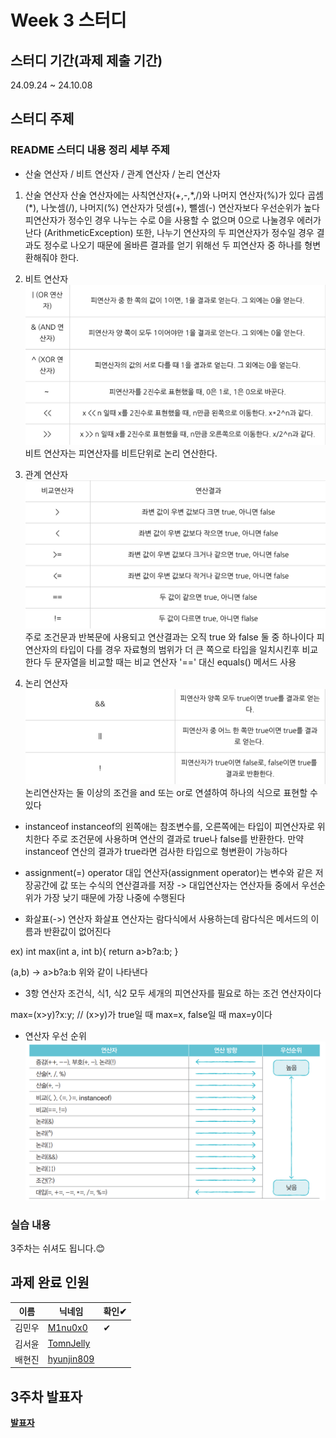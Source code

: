 # Week 3 스터디
## 스터디 기간(과제 제출 기간)
24.09.24 ~ 24.10.08

## 스터디 주제
### README 스터디 내용 정리 세부 주제
- 산술 연산자 / 비트 연산자 / 관계 연산자 / 논리 연산자
1. 산술 연산자
  산술 연산자에는 사칙연산자(+,-,\*,/)와 나머지 연산자(%)가 있다
  곱셈(\*), 나눗셈(/), 나머지(%) 연산자가 덧셈(+), 뺄셈(-) 연산자보다 우선순위가 높다
  피연산자가 정수인 경우 나누는 수로 0을 사용할 수 없으며 0으로 나눌경우 에러가 난다 (ArithmeticException)
  또한, 나누기 연산자의 두 피연산자가 정수일 경우 결과도 정수로 나오기 때문에 올바른 결과를 얻기 위해선 두 피연산자 중 하나를 형변환해줘야 한다.
2. 비트 연산자
   ![비트연산자](assets/비트연산자.png)
   비트 연산자는 피연산자를 비트단위로 논리 연산한다.
3. 관계 연산자
   ![관계연산자](assets/관계연산자.png)
   주로 조건문과 반복문에 사용되고 연산결과는 오직 true 와 false 둘 중 하나이다
   피연산자의 타입이 다를 경우 자료형의 범위가 더 큰 쪽으로 타입을 일치시킨후 비교한다
   두 문자열을 비교할 때는 비교 연산자 '==' 대신 equals() 메서드 사용

4. 논리 연산자
   ![논리연산자](assets/논리연산자.png)
   논리연산자는 둘 이상의 조건을 and 또는 or로 연셜하여 하나의 식으로 표현할 수 있다
   
- instanceof
instanceof의 왼쪽애는 참조변수를, 오른쪽에는 타입이 피연산자로 위치한다
주로 조건문에 사용하며 연산의 결과로 true나 false를 반환한다.
만약 instanceof 연산의 결과가 true라면 검사한 타입으로 형변환이 가능하다

- assignment(=) operator
대입 연산자(assignment operator)는 변수와 같은 저장공간에 값 또는 수식의 연산결과를 저장
-> 대입연산자는 연산자들 중에서 우선순위가 가장 낮기 때문에 가장 나중에 수행된다

- 화살표(->) 연산자
화살표 연산자는 람다식에서 사용하는데 람다식은 메서드의 이름과 반환값이 없어진다

ex)
int max(int a, int b){
  return a>b?a:b;
}

(a,b) -> a>b?a:b
위와 같이 나타낸다

- 3항 연산자
조건식, 식1, 식2 모두 세개의 피연산자를 필요로 하는 조건 연산자이다

max=(x>y)?x:y; // (x>y)가 true일 때 max=x, false일 때 max=y이다

- 연산자 우선 순위
![연산자우선순위](assets/연산자우선순위.png)
### 실습 내용
3주차는 쉬셔도 됩니다.😊

## 과제 완료 인원
|이름|닉네임|확인✔|
|---|------|----|
|김민우|[M1nu0x0](https://github.com/M1nu0x0)|✔|
|김서윤|[TomnJelly](https://github.com/TomnJelly)||
|배현진|[hyunjin809](https://github.com/hyunjin809)||

## 3주차 발표자
**[발표자](https://github.com/발표자)**
